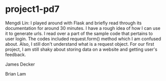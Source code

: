 project1-pd7
============
<p>Mengdi Lin: I played around with Flask and briefly read through its documentation for around 30 minutes. I have a rough idea of how I can use it to generate urls. I read over a part of the sample code that pertains to user login. The codes included request.form() method which I am confused about. Also, I still don't understand what is a request object. For our first project, I am still shaky about storing data on a website and getting user's feedback.</p>
<p>James Decker</p>
<p>Brian Lam</p>